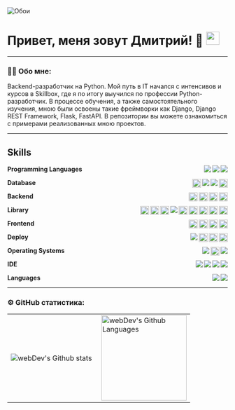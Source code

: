 <img src="https://github.com/saint-13/Linux_Dynamic_Wallpapers/blob/main/Screenshots/LakesideDeer.gif" alt="Обои">

# Привет, меня зовут Дмитрий! 👋 <img src="https://media.giphy.com/media/hvRJCLFzcasrR4ia7z/giphy.gif" width="30px"/>

---

### :man_technologist: Обо мне:

Backend-разработчик на Python. Мой путь в IT начался с интенсивов и курсов в Skillbox, где я по итогу выучился по профессии Python-разработчик. В процессе обучения, а также самостоятельного изучения, мною были освоены такие фреймворки как Django, Django REST Framework, Flask, FastAPI. В репозитории вы можете ознакомиться с примерами реализованных мною проектов. 

---

## Skills

**Programming Languages**
<img align="right" src="https://img.shields.io/badge/BASH-4EAA25?logo=gnu-bash&logoColor=white" />
<img align="right" src="https://img.shields.io/badge/JavaScript-323330?logo=javascript&logoColor=F7DF1E" />
<img align="right" src="https://img.shields.io/badge/Python-FFD43B?logo=python&logoColor=blue" />

**Database**
<img align="right" height="20px" src="https://img.shields.io/badge/redis-%23DD0031.svg?style=for-the-badge&logo=redis&logoColor=white" />
<img align="right" src="https://img.shields.io/badge/PostgreSQL-316192?logo=postgresql&logoColor=white" />
<img align="right" src="https://img.shields.io/badge/MySQL-005C84?logo=mysql&logoColor=white" />
<img align="right" height="20px" src="https://img.shields.io/badge/sqlite-%2307405e.svg?style=for-the-badge&logo=sqlite&logoColor=white" />
<!---
<img align="right" height="20px" src="https://img.shields.io/badge/MongoDB-%234ea94b.svg?style=for-the-badge&logo=mongodb&logoColor=white" />
-->

**Backend**
<img align="right" height="20px" src="https://img.shields.io/badge/flask-%23000.svg?style=for-the-badge&logo=flask&logoColor=white" />
<img align="right" height="20px" src="https://img.shields.io/badge/FastAPI-005571?style=for-the-badge&logo=fastapi" />
<img align="right" height="20px" src="https://img.shields.io/badge/DJANGO-REST-ff1709?style=for-the-badge&logo=django&logoColor=white&color=ff1709&labelColor=gray" />
<img align="right" height="20px" src="https://img.shields.io/badge/django-%23092E20.svg?style=for-the-badge&logo=django&logoColor=white" />
<!---
<img align="right" src="https://img.shields.io/badge/Spring-6DB33F?logo=spring&logoColor=white" />
-->

**Library**
<img align="right" height="20px" src="https://img.shields.io/badge/github-%23121011.svg?style=for-the-badge&logo=github&logoColor=white" />
<img align="right" height="20px" src="https://img.shields.io/badge/gitlab-%23181717.svg?style=for-the-badge&logo=gitlab&logoColor=white" />
<img align="right" height="20px" src="https://img.shields.io/badge/git-%23F05033.svg?style=for-the-badge&logo=git&logoColor=white" />
<img align="right" height="20px" src="https://img.shields.io/badge/grafana-%23F46800.svg?style=for-the-badge&logo=grafana&logoColor=white" />
<img align="right" height="20px" src="https://img.shields.io/badge/Prometheus-E6522C?style=for-the-badge&logo=Prometheus&logoColor=white" />
<img align="right" src="https://img.shields.io/badge/Postman-FF6C37?logo=Postman&logoColor=white" />
<img align="right" height="20px" src="https://static.wixstatic.com/media/cb8344_68f518accddf4e8c9ec5994f9cfd3880~mv2.png/v1/fill/w_1000,h_464,al_c,q_90,usm_0.66_1.00_0.01/cb8344_68f518accddf4e8c9ec5994f9cfd3880~mv2.png" />
<img align="right" height="20px" src="https://img.shields.io/badge/celery-%23a9cc54.svg?style=for-the-badge&logo=celery&logoColor=ddf4a4" />
<img align="right" height="20px" src="https://camo.githubusercontent.com/14f076a601e3997d8a1104f98d5eb70e3fcc3bfc082bdfea9110dac64da9ef5c/68747470733a2f2f68616b696e392e6f72672f77702d636f6e74656e742f75706c6f6164732f323031392f30382f636f6e6e6563742d612d666c61736b2d6170702d746f2d612d6d7973716c2d64617461626173652d776974682d73716c616c6368656d792d616e642d70796d7973716c2e6a7067" />

**Frontend**
<img align="right" height="20px" src="https://img.shields.io/badge/figma-%23F24E1E.svg?style=for-the-badge&logo=figma&logoColor=white" />
<img align="right" height="20px" src="https://img.shields.io/badge/jquery-%230769AD.svg?style=for-the-badge&logo=jquery&logoColor=white" />
<img align="right" height="20px" src="https://img.shields.io/badge/css3-%231572B6.svg?style=for-the-badge&logo=css3&logoColor=white" />
<img align="right" height="20px" src="https://img.shields.io/badge/html5-%23E34F26.svg?style=for-the-badge&logo=html5&logoColor=white" />
<!---
<img align="right" height="20px" src="https://img.shields.io/badge/angular.js-%23E23237.svg?style=for-the-badge&logo=angularjs&logoColor=white" />
<img align="right" height="20px" src="https://img.shields.io/badge/react-%2320232a.svg?style=for-the-badge&logo=react&logoColor=%2361DAFB" />
<img align="right" height="20px" src="https://img.shields.io/badge/vuejs-%2335495e.svg?style=for-the-badge&logo=vuedotjs&logoColor=%234FC08D" />
-->

**Deploy**
<img align="right" height="20px" src="https://github.com/unbit/uwsgi/blob/master/logo_uWSGI.svg" />
<img align="right" height="20px" src="https://img.shields.io/badge/gunicorn-%298729.svg?style=for-the-badge&logo=gunicorn&logoColor=white" />
<img align="right" height="20px" src="https://img.shields.io/badge/nginx-%23009639.svg?style=for-the-badge&logo=nginx&logoColor=white" />
<img align="right" src="https://img.shields.io/badge/Docker-2CA5E0?logo=docker&logoColor=white" />

**Operating Systems**
<img align="right" src="https://img.shields.io/badge/Windows-0078D6?logo=windows&logoColor=white" />
<img align="right" height="20px" src="https://img.shields.io/badge/mac%20os-000000?style=for-the-badge&logo=macos&logoColor=F0F0F0" />
<img align="right" src="https://img.shields.io/badge/Ubuntu-E95420?logo=ubuntu&logoColor=white" />

**IDE**
<img align="right" src="https://img.shields.io/badge/sublime_text-%23575757.svg?logo=sublime-text&logoColor=important" />
<img align="right" src="https://img.shields.io/badge/VIM-%2311AB00.svg?logo=vim&logoColor=whitee" />
<img align="right" src="https://img.shields.io/badge/VSCode-0078D4?logo=visual%20studio%20code&logoColor=white" />
<img align="right" src="https://img.shields.io/badge/PyCharm-000000.svg?logo=PyCharm&logoColor=white" />

**Languages**
<img align="right" src="https://img.shields.io/badge/English-A1-blue?logo=data:image/svg%2bxml;base64,PHN2ZyB4bWxucz0iaHR0cDovL3d3dy53My5vcmcvMjAwMC9zdmciIGlkPSJmbGFnLWljb24tY3NzLWdiLWVuZyIgdmlld0JveD0iMCAwIDY0MCA0ODAiPgogIDxwYXRoIGZpbGw9IiNmZmYiIGQ9Ik0wIDBoNjQwdjQ4MEgweiIvPgogIDxwYXRoIGZpbGw9IiNjZTExMjQiIGQ9Ik0yODEuNiAwaDc2Ljh2NDgwaC03Ni44eiIvPgogIDxwYXRoIGZpbGw9IiNjZTExMjQiIGQ9Ik0wIDIwMS42aDY0MHY3Ni44SDB6Ii8+Cjwvc3ZnPgo=" />
<img align="right" src="https://img.shields.io/badge/Russian-mother tongue-green?logo=data:image/svg%2bxml;base64," />

---

### ⚙️ GitHub статистика:

<table>
  <tr>
    <td>
      <img align="left" src="http://github-readme-streak-stats.herokuapp.com?user=FreemaHG&theme=dark&background=000000" alt="webDev's Github stats" />
    </td>
    <td>
      <img height="195px" align="right" alt="webDev's Github Languages" src="https://github-readme-stats.vercel.app/api/top-langs/?username=FreemaHG&layout=compact&theme=vision-friendly-dark"/>
    </td>
  </tr>
</table>





